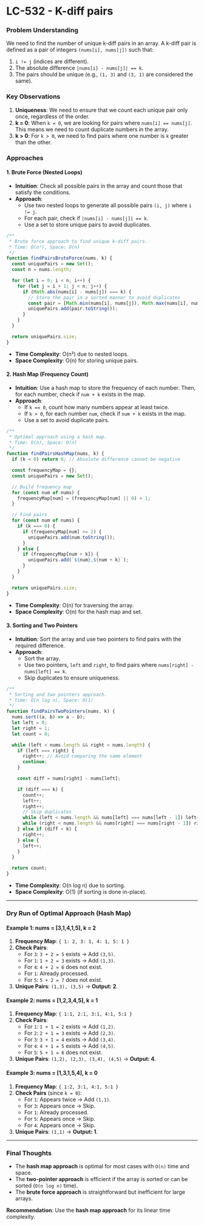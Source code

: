 # LC-532 - K-diff pairs

### **Problem Understanding**

We need to find the number of unique k-diff pairs in an array.
A k-diff pair is defined as a pair of integers `(nums[i], nums[j])` such that:

1. `i != j` (indices are different).
2. The absolute difference `|nums[i] - nums[j]| == k`.
3. The pairs should be unique (e.g., `(1, 3)` and `(3, 1)` are considered the same).

### **Key Observations**

1. **Uniqueness**: We need to ensure that we count each unique pair only once, regardless of the order.
2. **k = 0**: When `k = 0`, we are looking for pairs where `nums[i] == nums[j]`. This means we need to count duplicate numbers in the array.
3. **k > 0**: For `k > 0`, we need to find pairs where one number is `k` greater than the other.

### **Approaches**

#### **1. Brute Force (Nested Loops)**

- **Intuition**: Check all possible pairs in the array and count those that satisfy the conditions.
- **Approach**:
  - Use two nested loops to generate all possible pairs `(i, j)` where `i != j`.
  - For each pair, check if `|nums[i] - nums[j]| == k`.
  - Use a set to store unique pairs to avoid duplicates.

```javascript
/**
 * Brute force approach to find unique k-diff pairs.
 * Time: O(n²), Space: O(n)
 */
function findPairsBruteForce(nums, k) {
  const uniquePairs = new Set();
  const n = nums.length;

  for (let i = 0; i < n; i++) {
    for (let j = i + 1; j < n; j++) {
      if (Math.abs(nums[i] - nums[j]) === k) {
        // Store the pair in a sorted manner to avoid duplicates
        const pair = [Math.min(nums[i], nums[j]), Math.max(nums[i], nums[j])];
        uniquePairs.add(pair.toString());
      }
    }
  }

  return uniquePairs.size;
}
```

- **Time Complexity**: O(n²) due to nested loops.
- **Space Complexity**: O(n) for storing unique pairs.

#### **2. Hash Map (Frequency Count)**

- **Intuition**: Use a hash map to store the frequency of each number. Then, for each number, check if `num + k` exists in the map.
- **Approach**:
  - If `k == 0`, count how many numbers appear at least twice.
  - If `k > 0`, for each number `num`, check if `num + k` exists in the map.
  - Use a set to avoid duplicate pairs.

```javascript
/**
 * Optimal approach using a hash map.
 * Time: O(n), Space: O(n)
 */
function findPairsHashMap(nums, k) {
  if (k < 0) return 0; // Absolute difference cannot be negative

  const frequencyMap = {};
  const uniquePairs = new Set();

  // Build frequency map
  for (const num of nums) {
    frequencyMap[num] = (frequencyMap[num] || 0) + 1;
  }

  // Find pairs
  for (const num of nums) {
    if (k === 0) {
      if (frequencyMap[num] >= 2) {
        uniquePairs.add(num.toString());
      }
    } else {
      if (frequencyMap[num + k]) {
        uniquePairs.add(`${num},${num + k}`);
      }
    }
  }

  return uniquePairs.size;
}
```

- **Time Complexity**: O(n) for traversing the array.
- **Space Complexity**: O(n) for the hash map and set.

#### **3. Sorting and Two Pointers**

- **Intuition**: Sort the array and use two pointers to find pairs with the required difference.
- **Approach**:
  - Sort the array.
  - Use two pointers, `left` and `right`, to find pairs where `nums[right] - nums[left] == k`.
  - Skip duplicates to ensure uniqueness.

```javascript
/**
 * Sorting and two pointers approach.
 * Time: O(n log n), Space: O(1)
 */
function findPairsTwoPointers(nums, k) {
  nums.sort((a, b) => a - b);
  let left = 0;
  let right = 1;
  let count = 0;

  while (left < nums.length && right < nums.length) {
    if (left === right) {
      right++; // Avoid comparing the same element
      continue;
    }

    const diff = nums[right] - nums[left];

    if (diff === k) {
      count++;
      left++;
      right++;
      // Skip duplicates
      while (left < nums.length && nums[left] === nums[left - 1]) left++;
      while (right < nums.length && nums[right] === nums[right - 1]) right++;
    } else if (diff < k) {
      right++;
    } else {
      left++;
    }
  }

  return count;
}
```

- **Time Complexity**: O(n log n) due to sorting.
- **Space Complexity**: O(1) (if sorting is done in-place).

---

### **Dry Run of Optimal Approach (Hash Map)**

#### **Example 1: nums = [3,1,4,1,5], k = 2**

1. **Frequency Map**: `{ 1: 2, 3: 1, 4: 1, 5: 1 }`
2. **Check Pairs**:
   - For `3`: `3 + 2 = 5` exists → Add `(3,5)`.
   - For `1`: `1 + 2 = 3` exists → Add `(1,3)`.
   - For `4`: `4 + 2 = 6` does not exist.
   - For `1`: Already processed.
   - For `5`: `5 + 2 = 7` does not exist.
3. **Unique Pairs**: `(1,3), (3,5)` → **Output: 2**.

#### **Example 2: nums = [1,2,3,4,5], k = 1**

1. **Frequency Map**: `{ 1:1, 2:1, 3:1, 4:1, 5:1 }`
2. **Check Pairs**:
   - For `1`: `1 + 1 = 2` exists → Add `(1,2)`.
   - For `2`: `2 + 1 = 3` exists → Add `(2,3)`.
   - For `3`: `3 + 1 = 4` exists → Add `(3,4)`.
   - For `4`: `4 + 1 = 5` exists → Add `(4,5)`.
   - For `5`: `5 + 1 = 6` does not exist.
3. **Unique Pairs**: `(1,2), (2,3), (3,4), (4,5)` → **Output: 4**.

#### **Example 3: nums = [1,3,1,5,4], k = 0**

1. **Frequency Map**: `{ 1:2, 3:1, 4:1, 5:1 }`
2. **Check Pairs** (since `k = 0`):
   - For `1`: Appears twice → Add `(1,1)`.
   - For `3`: Appears once → Skip.
   - For `1`: Already processed.
   - For `5`: Appears once → Skip.
   - For `4`: Appears once → Skip.
3. **Unique Pairs**: `(1,1)` → **Output: 1**.

---

### **Final Thoughts**

- The **hash map approach** is optimal for most cases with `O(n)` time and space.
- The **two-pointer approach** is efficient if the array is sorted or can be sorted (`O(n log n)` time).
- The **brute force approach** is straightforward but inefficient for large arrays.

**Recommendation**: Use the **hash map approach** for its linear time complexity.
